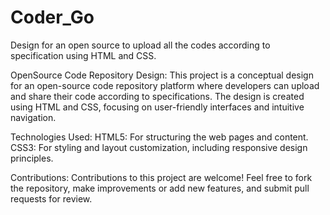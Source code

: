 # Coder_Go
Design for an open source to upload all the codes according to specification using HTML and CSS.

OpenSource Code Repository Design:
This project is a conceptual design for an open-source code repository platform where developers can upload and share their code according to specifications. The design is created using HTML and CSS, focusing on user-friendly interfaces and intuitive navigation.

Technologies Used:
HTML5: For structuring the web pages and content.
CSS3: For styling and layout customization, including responsive design principles.

Contributions:
Contributions to this project are welcome! Feel free to fork the repository, make improvements or add new features, and submit pull requests for review.
